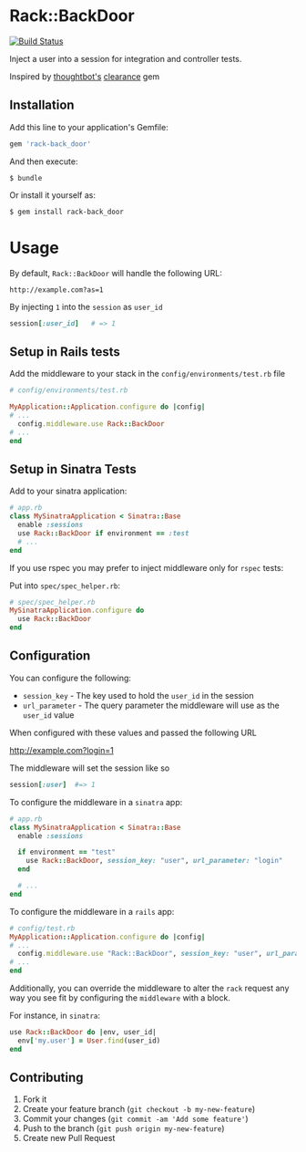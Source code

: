 # Rack::BackDoor

[![Build
Status](https://travis-ci.org/seanpdoyle/rack-back_door.svg)](https://travis-ci.org/seanpdoyle/rack-back_door)

Inject a user into a session for integration and controller tests.

Inspired by [thoughtbot's](http://thoughtbot.com) [clearance](https://github.com/thoughtbot/clearance/blob/b2f4b240a8ee2dbb1e8679274aa188629f2e3796/lib/clearance/back_door.rb) gem

## Installation

Add this line to your application's Gemfile:

```ruby
gem 'rack-back_door'
```

And then execute:

```console
$ bundle
```

Or install it yourself as:

```console
$ gem install rack-back_door
```

# Usage

By default, `Rack::BackDoor` will handle the following URL:

```
http://example.com?as=1
```

By injecting `1` into the `session` as `user_id`

```ruby
session[:user_id]   # => 1
```

## Setup in Rails tests

Add the middleware to your stack in the `config/environments/test.rb` file

```ruby
# config/environments/test.rb

MyApplication::Application.configure do |config|
# ...
  config.middleware.use Rack::BackDoor
# ...
end
```

## Setup in Sinatra Tests

Add to your sinatra application:

```ruby
# app.rb
class MySinatraApplication < Sinatra::Base
  enable :sessions
  use Rack::BackDoor if environment == :test
  # ...
end
```

If you use rspec you may prefer to inject middleware only for `rspec` tests:

Put into `spec/spec_helper.rb`:

```ruby
# spec/spec_helper.rb
MySinatraApplication.configure do
  use Rack::BackDoor
end
```

## Configuration

You can configure the following:

* `session_key` - The key used to hold the `user_id` in the session
* `url_parameter` - The query parameter the middleware will use as the `user_id` value

When configured with these values and passed the following URL

   http://example.com?login=1

The middleware will set the session like so

```ruby
session[:user]  #=> 1
```

To configure the middleware in a `sinatra` app:

```ruby
# app.rb
class MySinatraApplication < Sinatra::Base
  enable :sessions

  if environment == "test"
    use Rack::BackDoor, session_key: "user", url_parameter: "login"
  end

  # ...
end
```

To configure the middleware in a `rails` app:

```ruby
# config/test.rb
MyApplication::Application.configure do |config|
# ...
  config.middleware.use "Rack::BackDoor", session_key: "user", url_parameter: "login"
# ...
end
```

Additionally, you can override the middleware to alter the `rack` request any
way you see fit by configuring the `middleware` with a block.

For instance, in `sinatra`:

```ruby
use Rack::BackDoor do |env, user_id|
  env['my.user'] = User.find(user_id)
end
```

## Contributing

1. Fork it
2. Create your feature branch (`git checkout -b my-new-feature`)
3. Commit your changes (`git commit -am 'Add some feature'`)
4. Push to the branch (`git push origin my-new-feature`)
5. Create new Pull Request
